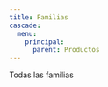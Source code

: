 ```yaml
---
title: Familias
cascade:
  menu:
    principal:
      parent: Productos
---
```


Todas las familias
